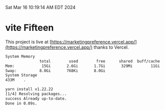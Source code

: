 Sat Mar 16 10:19:14 AM EDT 2024

# vite Fifteen


This project is live at [https://marketingpreference.vercel.app/](https://marketingpreference.vercel.app/) thanks to Vercel.

```bash
System Memory
               total        used        free      shared  buff/cache   available
Mem:            15Gi       2.6Gi       1.7Gi       329Mi        11Gi        12Gi
Swap:          8.0Gi       768Ki       8.0Gi
System Storage
433M	.
```
```bash
yarn install v1.22.22
[1/4] Resolving packages...
success Already up-to-date.
Done in 0.09s.
```
